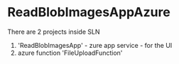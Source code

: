 # ReadBlobImagesAppAzure

There are 2 projects inside SLN
1) 'ReadBlobImagesApp' - zure app service - for the UI
2) azure function 'FileUploadFunction'